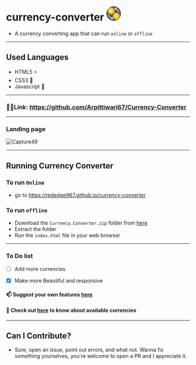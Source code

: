 # currency-converter <img src="image-removebg-preview.png" height="40" width="40" >
- A currency converting app that can run `online` or `offline`
---
## Used Languages
- HTML5 ⚡
- CSS3 🌠
- Javascript 🌟
---
### 🔗🔗Link: https://github.com/Arpittiwari67/Currency-Converter
---
### Landing page
![Capture49](https://user-images.githubusercontent.com/91379432/146636625-f4cee0c7-685f-4b4e-a7fa-3f936ec85429.PNG)

---
## Running Currency Converter
### To run `Online`
- go to https://rededge967.github.io/currency-converter

### To run `offline`
- Download the `Currency.Converter.zip` folder from [here](https://github.com/RedEdge967/currency-converter/releases)
- Extract the folder
- Run the `index.html` file in your web browser
---
### To Do list
- [ ] Add more currencies
- [x] Make more Beautiful and responsive


#### 📫 Suggest your own features [here](https://github.com/RedEdge967/currency-converter/issues/new)
#### 🤑 Check out [here](https://github.com/RedEdge967/currency-converter/blob/master/available-currencies.md) to know about available currencies
---
## Can I Contribute?
- Sure, open an issue, point out errors, and what not. Wanna fix something yourselves, you're welcome to open a PR and I appreciate it.
